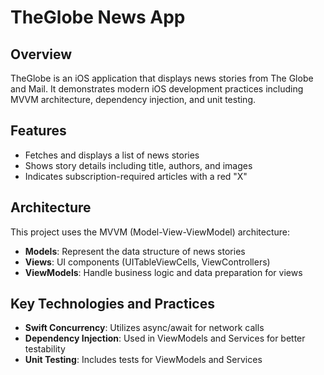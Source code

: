 # TheGlobe News App

## Overview
TheGlobe is an iOS application that displays news stories from The Globe and Mail. It demonstrates modern iOS development practices including MVVM architecture, dependency injection, and unit testing.

## Features
- Fetches and displays a list of news stories
- Shows story details including title, authors, and images
- Indicates subscription-required articles with a red "X"

## Architecture
This project uses the MVVM (Model-View-ViewModel) architecture:
- **Models**: Represent the data structure of news stories
- **Views**: UI components (UITableViewCells, ViewControllers)
- **ViewModels**: Handle business logic and data preparation for views

## Key Technologies and Practices
- **Swift Concurrency**: Utilizes async/await for network calls
- **Dependency Injection**: Used in ViewModels and Services for better testability
- **Unit Testing**: Includes tests for ViewModels and Services
